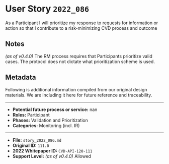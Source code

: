 
# User Story `2022_086` #

<!-- story-start -->As a Participant I will prioritize my response to requests for information or action so that I contribute to a risk-minimizing CVD process and outcome<!-- story-end -->

## Notes ##

*(as of v0.4.0)*
The RM process requires that Participants prioritize valid cases. The protocol does not dictate what prioritization scheme is used.


## Metadata ##

Following is additional information compiled from our original design materials.
We are including it here for future reference and traceability.

---

- **Potential future process or service:** nan
- **Roles:** Participant
- **Phases:** Validation and Prioritization
- **Categories:** Monitoring (incl. IR)

---

- **File:** `story_2022_086.md`
- **Original ID:** `111.0`
- **2022 Whitepaper ID:** `CVD-API-120-111`
- **Support Level:** *(as of v0.4.0)* Allowed
